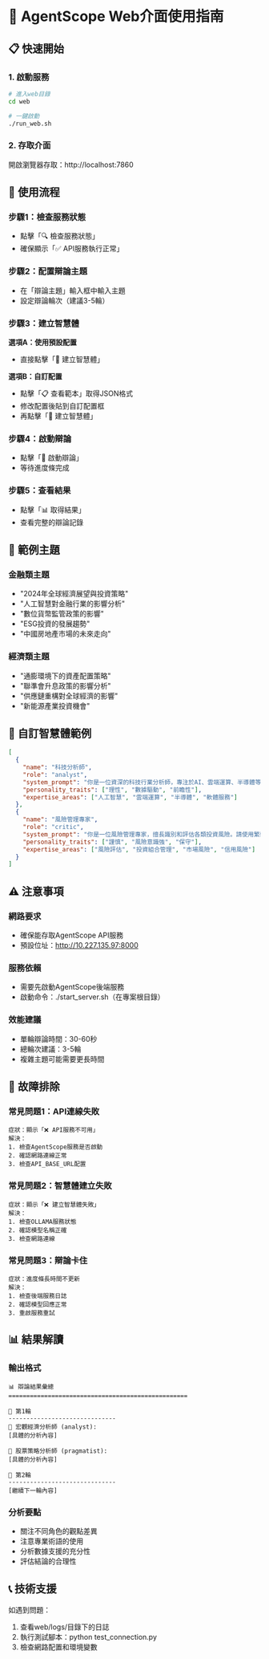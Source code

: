 # 🎯 AgentScope Web介面使用指南

## 📋 快速開始

### 1. 啟動服務
```bash
# 進入web目錄
cd web

# 一鍵啟動
./run_web.sh
```

### 2. 存取介面
開啟瀏覽器存取：http://localhost:7860

## 🔄 使用流程

### 步驟1：檢查服務狀態
- 點擊「🔍 檢查服務狀態」
- 確保顯示「✅ API服務執行正常」

### 步驟2：配置辯論主題
- 在「辯論主題」輸入框中輸入主題
- 設定辯論輪次（建議3-5輪）

### 步驟3：建立智慧體
**選項A：使用預設配置**
- 直接點擊「🤖 建立智慧體」

**選項B：自訂配置**
- 點擊「📋 查看範本」取得JSON格式
- 修改配置後貼到自訂配置框
- 再點擊「🤖 建立智慧體」

### 步驟4：啟動辯論
- 點擊「🚀 啟動辯論」
- 等待進度條完成

### 步驟5：查看結果
- 點擊「📊 取得結果」
- 查看完整的辯論記錄

## 🎯 範例主題

### 金融類主題
- "2024年全球經濟展望與投資策略"
- "人工智慧對金融行業的影響分析"
- "數位貨幣監管政策的影響"
- "ESG投資的發展趨勢"
- "中國房地產市場的未來走向"

### 經濟類主題
- "通膨環境下的資產配置策略"
- "聯準會升息政策的影響分析"
- "供應鏈重構對全球經濟的影響"
- "新能源產業投資機會"

## 📝 自訂智慧體範例

```json
[
  {
    "name": "科技分析師",
    "role": "analyst",
    "system_prompt": "你是一位資深的科技行業分析師，專注於AI、雲端運算、半導體等領域。請使用繁體中文分析。",
    "personality_traits": ["理性", "數據驅動", "前瞻性"],
    "expertise_areas": ["人工智慧", "雲端運算", "半導體", "軟體服務"]
  },
  {
    "name": "風險管理專家",
    "role": "critic",
    "system_prompt": "你是一位風險管理專家，擅長識別和評估各類投資風險。請使用繁體中文分析。",
    "personality_traits": ["謹慎", "風險意識強", "保守"],
    "expertise_areas": ["風險評估", "投資組合管理", "市場風險", "信用風險"]
  }
]
```

## ⚠️ 注意事項

### 網路要求
- 確保能存取AgentScope API服務
- 預設位址：http://10.227.135.97:8000

### 服務依賴
- 需要先啟動AgentScope後端服務
- 啟動命令：./start_server.sh（在專案根目錄）

### 效能建議
- 單輪辯論時間：30-60秒
- 總輪次建議：3-5輪
- 複雜主題可能需要更長時間

## 🔧 故障排除

### 常見問題1：API連線失敗
```
症狀：顯示「❌ API服務不可用」
解決：
1. 檢查AgentScope服務是否啟動
2. 確認網路連線正常
3. 檢查API_BASE_URL配置
```

### 常見問題2：智慧體建立失敗
```
症狀：顯示「❌ 建立智慧體失敗」
解決：
1. 檢查OLLAMA服務狀態
2. 確認模型名稱正確
3. 檢查網路連線
```

### 常見問題3：辯論卡住
```
症狀：進度條長時間不更新
解決：
1. 檢查後端服務日誌
2. 確認模型回應正常
3. 重啟服務重試
```

## 📊 結果解讀

### 輸出格式
```
📊 辯論結果彙總
==================================================

🔄 第1輪
------------------------------
👤 宏觀經濟分析師 (analyst):
[具體的分析內容]

👤 股票策略分析師 (pragmatist):
[具體的分析內容]

🔄 第2輪
------------------------------
[繼續下一輪內容]
```

### 分析要點
- 關注不同角色的觀點差異
- 注意專業術語的使用
- 分析數據支援的充分性
- 評估結論的合理性

## 📞 技術支援

如遇到問題：
1. 查看web/logs/目錄下的日誌
2. 執行測試腳本：python test_connection.py
3. 檢查網路配置和環境變數
